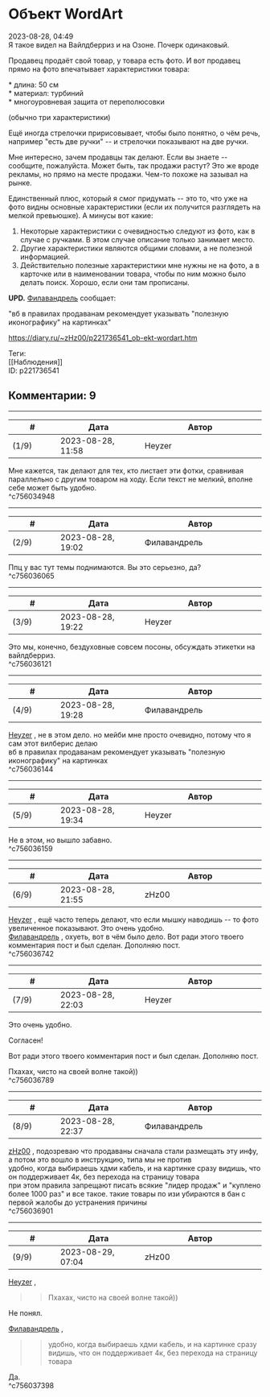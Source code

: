 Объект WordArt
==============

  
2023-08-28, 04:49  
 Я такое видел на Вайлдберриз и на Озоне. Почерк одинаковый.   
   
 Продавец продаёт свой товар, у товара есть фото. И вот продавец прямо на фото впечатывает характеристики товара:   
   
 \* длина: 50 см   
 \* материал: турбиний   
 \* многоуровневая защита от переполюсовки   
   
 (обычно три характеристики)   
   
 Ещё иногда стрелочки пририсовывает, чтобы было понятно, о чём речь, например "есть две ручки" -- и стрелочки показывают на две ручки.   
   
 Мне интересно, зачем продавцы так делают. Если вы знаете -- сообщите, пожалуйста. Может быть, так продажи растут? Это же вроде рекламы, но прямо на месте продажи. Чем-то похоже на зазывал на рынке.   
   
 Единственный плюс, который я смог придумать -- это то, что уже на фото видны основные характеристики (если их получится разглядеть на мелкой превьюшке). А минусы вот какие:   
   
 1. Некоторые характеристики с очевидностью следуют из фото, как в случае с ручками. В этом случае описание только занимает место.   
 2. Другие характеристики являются общими словами, а не полезной информацией.   
 3. Действительно полезные характеристики мне нужны не на фото, а в карточке или в наименовании товара, чтобы по ним можно было делать поиск. Хорошо, если они там прописаны.   
   
  **UPD.**   [Филавандрель](https://lavi.diary.ru "Дорога без возврата")  сообщает:   
   
 "вб в правилах продаванам рекомендует указывать "полезную иконографику" на картинках"   
  
<https://diary.ru/~zHz00/p221736541_ob-ekt-wordart.htm>  
  
Теги:  
[[Наблюдения]]  
ID: p221736541  


Комментарии: 9
--------------

  


---



|         #         |              Дата              |                     Автор                     |           ID           |
| --- | --- | --- | --- |
| (1/9) | 2023-08-28, 11:58 | Heyzer | c756034948 |

  
 Мне кажется, так делают для тех, кто листает эти фотки, сравнивая параллельно с другим товаром на ходу. Если текст не мелкий, вполне себе может быть удобно.   
 ^c756034948

---



|         #         |              Дата              |                     Автор                     |           ID           |
| --- | --- | --- | --- |
| (2/9) | 2023-08-28, 19:02 | Филавандрель | c756036065 |

  
 Ппц у вас тут темы поднимаются. Вы это серьезно, да?   
 ^c756036065

---



|         #         |              Дата              |                     Автор                     |           ID           |
| --- | --- | --- | --- |
| (3/9) | 2023-08-28, 19:22 | Heyzer | c756036121 |

  
 Это мы, конечно, бездуховные совсем посоны, обсуждать этикетки на вайлдберриз.   
 ^c756036121

---



|         #         |              Дата              |                     Автор                     |           ID           |
| --- | --- | --- | --- |
| (4/9) | 2023-08-28, 19:28 | Филавандрель | c756036144 |

  
  [Heyzer](https://heyzero.diary.ru "Orca's dreams")  , не в этом дело. но мейби мне просто очевидно, потому что я сам этот вилберис делаю   
 вб в правилах продаванам рекомендует указывать "полезную иконографику" на картинках   
 ^c756036144

---



|         #         |              Дата              |                     Автор                     |           ID           |
| --- | --- | --- | --- |
| (5/9) | 2023-08-28, 19:34 | Heyzer | c756036159 |

  
 Не в этом, но вышло забавно.   
 ^c756036159

---



|         #         |              Дата              |                     Автор                     |           ID           |
| --- | --- | --- | --- |
| (6/9) | 2023-08-28, 21:55 | zHz00 | c756036742 |

  
  [Heyzer](https://heyzero.diary.ru "Orca's dreams")  , ещё часто теперь делают, что если мышку наводишь -- то фото увеличенное показывают. Это очень удобно.   
  [Филавандрель](https://lavi.diary.ru "Дорога без возврата")  , охуеть, вот в чём было дело. Вот ради этого твоего комментария пост и был сделан. Дополняю пост.   
 ^c756036742

---



|         #         |              Дата              |                     Автор                     |           ID           |
| --- | --- | --- | --- |
| (7/9) | 2023-08-28, 22:03 | Heyzer | c756036789 |

  
  Это очень удобно.   
    
   
 Согласен!   
   
  Вот ради этого твоего комментария пост и был сделан. Дополняю пост.    
   
 Пхахах, чисто на своей волне такой))   
 ^c756036789

---



|         #         |              Дата              |                     Автор                     |           ID           |
| --- | --- | --- | --- |
| (8/9) | 2023-08-28, 22:37 | Филавандрель | c756036901 |

  
  [zHz00](https://zHz00.diary.ru "Untitled")  , подозреваю что продаваны сначала стали размещать эту инфу, а потом это вошло в инструкцию, типа мы не против   
 удобно, когда выбираешь хдми кабель, и на картинке сразу видишь, что он поддерживает 4к, без перехода на страницу товара   
 при этом правила запрещают писать всякие "лидер продаж" и "куплено более 1000 раз" и все такое. такие товары по изи убираются в бан с первой жалобы до устранения причины   
 ^c756036901

---



|         #         |              Дата              |                     Автор                     |           ID           |
| --- | --- | --- | --- |
| (9/9) | 2023-08-29, 07:04 | zHz00 | c756037398 |

  
  [Heyzer](https://heyzero.diary.ru "Orca's dreams")  ,   
   
 >>Пхахах, чисто на своей волне такой))   
   
 Не понял.   
   
  [Филавандрель](https://lavi.diary.ru "Дорога без возврата")  ,   
   
 >>удобно, когда выбираешь хдми кабель, и на картинке сразу видишь, что он поддерживает 4к, без перехода на страницу товара   
   
 Да.   
 ^c756037398